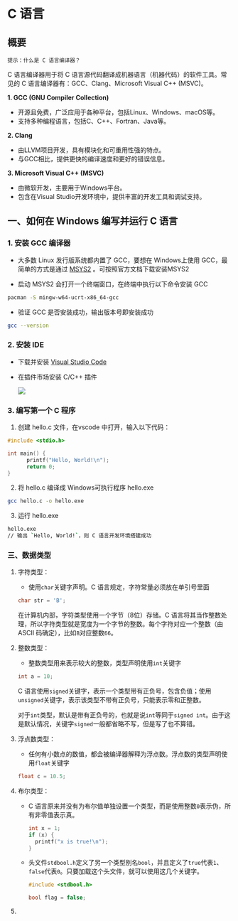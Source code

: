 # C 语言

## 概要
`提示：什么是 C 语言编译器？`

C 语言编译器用于将 C 语言源代码翻译成机器语言（机器代码）的软件工具。常见的 C 语言编译器有：GCC、Clang、Microsoft Visual C++ (MSVC)。

**1. GCC (GNU Compiler Collection)**
- 开源且免费，广泛应用于各种平台，包括Linux、Windows、macOS等。
- 支持多种编程语言，包括C、C++、Fortran、Java等。

**2. Clang**
- 由LLVM项目开发，具有模块化和可重用性强的特点。
- 与GCC相比，提供更快的编译速度和更好的错误信息。

**3. Microsoft Visual C++ (MSVC)**
- 由微软开发，主要用于Windows平台。
- 包含在Visual Studio开发环境中，提供丰富的开发工具和调试支持。

## 一、如何在 Windows 编写并运行 C 语言

### 1. 安装 GCC 编译器
   * 大多数 Linux 发行版系统都内置了 GCC，要想在 Windows上使用 GCC，最简单的方式是通过 [MSYS2](https://www.msys2.org/) 。可按照官方文档下载安装MSYS2

   * 启动 MSYS2 会打开一个终端窗口，在终端中执行以下命令安装 GCC
   ```sh
   pacman -S mingw-w64-ucrt-x86_64-gcc
   ```

   * 验证 GCC 是否安装成功，输出版本号即安装成功

   ```sh
   gcc --version
   ```

### 2. 安装 IDE 

   - 下载并安装 [Visual Studio Code](https://code.visualstudio.com/)

   - 在插件市场安装 C/C++ 插件

      ![](/img/cpp-extension.png)

### 3. 编写第一个 C 程序

   1. 创建 hello.c 文件，在vscode 中打开，输入以下代码：
   ```c
   #include <stdio.h>
   
   int main() {
         printf("Hello, World!\n");
         return 0;
   }
   ```

   2. 将 hello.c 编译成 Windows可执行程序 hello.exe
   ```sh
   gcc hello.c -o hello.exe
   ```

   3. 运行 hello.exe
   ```sh
   hello.exe
   // 输出 `Hello, World!`，则 C 语言开发环境搭建成功
   ```

### 三、数据类型

1. 字符类型：

   - 使用`char`关键字声明。C 语言规定，字符常量必须放在单引号里面

   ```c
   char str = 'B';
   ```

   在计算机内部，字符类型使用一个字节（8位）存储。C 语言将其当作整数处理，所以字符类型就是宽度为一个字节的整数。每个字符对应一个整数（由 ASCII 码确定），比如`B`对应整数`66`。

2. 整数类型：

   - 整数类型用来表示较大的整数，类型声明使用`int`关键字

   ```c
   int a = 10;
   ```

   C 语言使用`signed`关键字，表示一个类型带有正负号，包含负值；使用`unsigned`关键字，表示该类型不带有正负号，只能表示零和正整数。

   对于`int`类型，默认是带有正负号的，也就是说`int`等同于`signed int`。由于这是默认情况，关键字`signed`一般都省略不写，但是写了也不算错。

3. 浮点数类型：

   - 任何有小数点的数值，都会被编译器解释为浮点数。浮点数的类型声明使用`float`关键字

   ```c
   float c = 10.5;
   ```

4. 布尔类型：

   - C 语言原来并没有为布尔值单独设置一个类型，而是使用整数`0`表示伪，所有非零值表示真。

     ```c
     int x = 1;
     if (x) {
       printf("x is true!\n");
     }
     ```

   - 头文件`stdbool.h`定义了另一个类型别名`bool`，并且定义了`true`代表`1`、`false`代表`0`。只要加载这个头文件，就可以使用这几个关键字。

     ```c
     #include <stdbool.h>
     
     bool flag = false;
     ```

5. 



